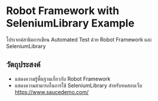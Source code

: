 # Robot Framework with SeleniumLibrary Example  
โปรเจกต์สาธิตการเขียน Automated Test ด้วย Robot Framework และ SeleniumLibrary  

## วัตถุประสงค์  
- แสดงความรู้พื้นฐานเกี่ยวกับ Robot Framework  
- แสดงความสามารถในการใช้ SeleniumLibrary สำหรับทดสอบเว็บ  https://www.saucedemo.com/

